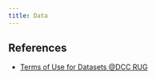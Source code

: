 ```yaml
---
title: Data
---
```

## References

- [Terms of Use for Datasets @DCC RUG](https://www.rug.nl/digital-competence-centre/research-data/archive-and-publish/terms-of-use-v3.pdf)